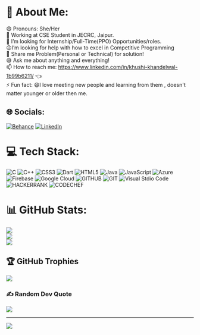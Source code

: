 # 💫 About Me:
😄 Pronouns: She/Her<br> 🤔 Working at CSE Student in JECRC, Jaipur.<br>🔭 I’m looking for Internship/Full-Time(PPO) Opportunities/roles.<br> 😉I’m looking for help with how to excel in Competitive Programming <br>💬 Share me Problem(Personal or Technical) for solution! <br>😅 Ask me about anything and everything!<br>📫 How to reach me: https://www.linkedin.com/in/khushi-khandelwal-1b99b6211/ 👈<br>⚡ Fun fact: 😄I love meeting new people and learning from them , doesn't matter younger or older then me. 


## 🌐 Socials:
[![Behance](https://img.shields.io/badge/Behance-1769ff?logo=behance&logoColor=white)](https://behance.net/hemantgarg1452) [![LinkedIn](https://img.shields.io/badge/LinkedIn-%230077B5.svg?logo=linkedin&logoColor=white)](https://linkedin.com/in/HemantKumarGarg) 

# 💻 Tech Stack:
![C](https://img.shields.io/badge/c-%2300599C.svg?style=for-the-badge&logo=c&logoColor=white) ![C++](https://img.shields.io/badge/c++-%2300599C.svg?style=for-the-badge&logo=c%2B%2B&logoColor=white) ![CSS3](https://img.shields.io/badge/css3-%231572B6.svg?style=for-the-badge&logo=css3&logoColor=white) ![Dart](https://img.shields.io/badge/dart-%230175C2.svg?style=for-the-badge&logo=dart&logoColor=white) ![HTML5](https://img.shields.io/badge/html5-%23E34F26.svg?style=for-the-badge&logo=html5&logoColor=white) ![Java](https://img.shields.io/badge/java-%23ED8B00.svg?style=for-the-badge&logo=java&logoColor=white) ![JavaScript](https://img.shields.io/badge/javascript-%23323330.svg?style=for-the-badge&logo=javascript&logoColor=%23F7DF1E) ![Azure](https://img.shields.io/badge/azure-%230072C6.svg?style=for-the-badge&logo=azure-devops&logoColor=white) ![Firebase](https://img.shields.io/badge/firebase-%23039BE5.svg?style=for-the-badge&logo=firebase) ![Google Cloud](https://img.shields.io/badge/Google%20Cloud-%234285F4.svg?style=for-the-badge&logo=google-cloud&logoColor=white) ![GITHUB](https://camo.githubusercontent.com/7f0f8a6286643691afd712a39dc76f53edec589f6320a5b599c27c5585b85373/68747470733a2f2f696d672e736869656c64732e696f2f62616467652f4769746875622d626c61636b3f7374796c653d666f722d7468652d6261646765266c6f676f3d676974687562266c6f676f436f6c6f723d7768697465) ![GIT](https://camo.githubusercontent.com/1f9f0c76ec3a4d42493135b659e59117883c03b5d8e21fa6b2a9f3a912ffb178/68747470733a2f2f696d672e736869656c64732e696f2f62616467652f4769742d6538346533313f7374796c653d666f722d7468652d6261646765266c6f676f3d676974266c6f676f436f6c6f723d7768697465) ![Visual Stdio Code](https://camo.githubusercontent.com/1372f62d411f0f533ef78bce1b83ce2ef819c6e5a83dc9ed715391d31b03f81a/68747470733a2f2f696d672e736869656c64732e696f2f62616467652f56697375616c5f53747564696f5f436f64652d3365613665623f7374796c653d666f722d7468652d6261646765266c6f676f3d56697375616c2d53747564696f2d436f6465266c6f676f436f6c6f723d7768697465) ![HACKERRANK](https://camo.githubusercontent.com/2500e7254bddd53d40d5bfd313d463d5cdff3c29f5bf254d9d7e6a681674fb5f/68747470733a2f2f696d672e736869656c64732e696f2f62616467652f2d4861636b657272616e6b2d3245433836363f7374796c653d666f722d7468652d6261646765266c6f676f3d4861636b657252616e6b266c6f676f436f6c6f723d7768697465) ![CODECHEF](https://camo.githubusercontent.com/9789062114fdcec90453b5823fede4f65ecbabc3d9c25151ae9a9bca772ccef5/68747470733a2f2f696d672e736869656c64732e696f2f62616467652f2d436f6465436865662d3542343633383f7374796c653d666f722d7468652d6261646765266c6f676f3d436f646543686566266c6f676f436f6c6f723d7768697465)


# 📊 GitHub Stats:
![](https://github-readme-stats.vercel.app/api?username=khushii1611&theme=blue-green&hide_border=false&include_all_commits=false&count_private=false)<br/>
![](https://github-readme-streak-stats.herokuapp.com/?user=khushii1611&theme=blue-green&hide_border=false)<br/>
![](https://github-readme-stats.vercel.app/api/top-langs/?username=khushii1611&theme=blue-green&hide_border=false&include_all_commits=false&count_private=false&layout=compact)

## 🏆 GitHub Trophies
![](https://github-profile-trophy.vercel.app/?username=khushii1611&theme=onestar&no-frame=false&no-bg=false&margin-w=4)

### ✍️ Random Dev Quote
![](https://quotes-github-readme.vercel.app/api?type=horizontal&theme=dark)

---
[![](https://visitcount.itsvg.in/api?id=khushii16112&icon=0&color=0)](https://visitcount.itsvg.in)
